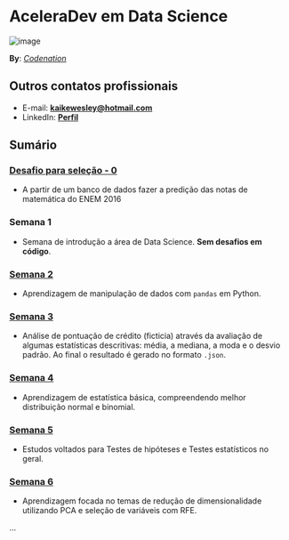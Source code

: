 # AceleraDev em Data Science

![image](https://user-images.githubusercontent.com/32513366/83427491-30e10100-a407-11ea-96ae-13a23aecbb02.png)

**By**: [*Codenation*](https://www.codenation.dev/)

## Outros contatos profissionais
- E-mail: **kaikewesley@hotmail.com**
- LinkedIn: [**Perfil**](https://www.linkedin.com/in/kaike-wesley-reis/)

## Sumário

### [Desafio para seleção - 0](https://github.com/KaikeWesleyReis/codenation-aceleradev-datascience/tree/master/desafio_0)
- A partir de um banco de dados fazer a predição das notas de matemática do ENEM 2016

### Semana 1
- Semana de introdução a área de Data Science. **Sem desafios em código**.

### [Semana 2](https://github.com/KaikeWesleyReis/codenation-aceleradev-datascience/tree/master/semana_2)
- Aprendizagem de manipulação de dados com `pandas` em Python.

### [Semana 3](https://github.com/KaikeWesleyReis/codenation-aceleradev-datascience/tree/master/semana_3)
- Análise de pontuação de crédito (ficticia) através da avaliação de algumas estatísticas descritivas: média, a mediana, a moda e o desvio padrão. Ao final o resultado é gerado no formato `.json`.

### [Semana 4](https://github.com/KaikeWesleyReis/codenation-aceleradev-datascience/tree/master/semana_4)
- Aprendizagem de estatística básica, compreendendo melhor distribuição normal e binomial.

### [Semana 5](https://github.com/KaikeWesleyReis/codenation-aceleradev-datascience/tree/master/semana_5)
- Estudos voltados para Testes de hipóteses e Testes estatísticos no geral.

### [Semana 6](https://github.com/KaikeWesleyReis/codenation-aceleradev-datascience/tree/master/semana_6)
- Aprendizagem focada no temas de redução de dimensionalidade utilizando PCA e seleção de variáveis com RFE.

...
